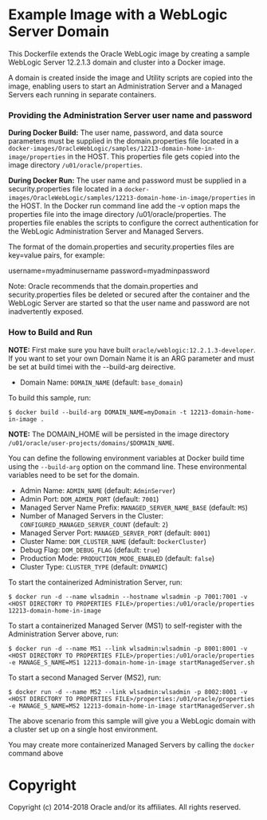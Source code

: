Example Image with a  WebLogic Server Domain
=============================================
This Dockerfile extends the Oracle WebLogic image by creating a sample WebLogic Server  12.2.1.3 domain and cluster into a Docker image.

A domain is created inside the image and Utility scripts are copied into the image, enabling users to start an Administration Server and a Managed Servers each running in separate containers.

### Providing the Administration Server user name and password

**During Docker Build:** The user name, password, and data source parameters must be supplied in the domain.properties file located in a `docker-images/OracleWebLogic/samples/12213-domain-home-in-image/properties` in the HOST. This properties file gets copied into the image directory `/u01/oracle/properties`.

**During Docker Run:** The user name and password must be supplied in a security.properties file located in a `docker-images/OracleWebLogic/samples/12213-domain-home-in-image/properties` in the HOST. In the Docker run command line add the -v option maps the properties file into the image directory /u01/oracle/properties. The properties file enables the scripts to configure the correct authentication for the WebLogic Administration Server and Managed Servers.

The format of the domain.properties and security.properties files are key=value pairs, for example:

username=myadminusername
password=myadminpassword

Note: Oracle recommends that the domain.properties and security.properties files be deleted or secured after the container and the WebLogic Server are started so that the user name and password are not inadvertently exposed.

### How to Build and Run

**NOTE:** First make sure you have built `oracle/weblogic:12.2.1.3-developer`.  If you want to set your own Domain Name it is an ARG parameter and must be set at build timei with the --build-arg deirective. 

* Domain Name:     `DOMAIN_NAME`      (default: `base_domain`)  

To build this sample, run:

	$ docker build --build-arg DOMAIN_NAME=myDomain -t 12213-domain-home-in-image .

**NOTE:** The DOMAIN_HOME will be persisted in the image directory `/u01/oracle/user-projects/domains/$DOMAIN_NAME`.

You can define the following environment variables at Docker build time  using the `--build-arg` option  on the command line. These environmental variables need to be set for the domain. 

* Admin Name:                               `ADMIN_NAME`                      (default: `AdminServer`)  
* Admin Port:                               `DOM_ADMIN_PORT`                  (default: `7001`)          
* Managed Server Name Prefix:               `MANAGED_SERVER_NAME_BASE`        (default: `MS`)    
* Number of Managed Servers in the Cluster: `CONFIGURED_MANAGED_SERVER_COUNT` (default: `2`)
* Managed Server Port:                      `MANAGED_SERVER_PORT`             (default: `8001`)          
* Cluster Name:                             `DOM_CLUSTER_NAME`                (default: `DockerCluster`)
* Debug Flag:                               `DOM_DEBUG_FLAG`                  (default: `true`)         
* Production Mode:                          `PRODUCTION_MODE_ENABLED`         (default: `false`)            
* Cluster Type:                             `CLUSTER_TYPE`                    (default: `DYNAMIC`)


To start the containerized Administration Server, run:

	$ docker run -d --name wlsadmin --hostname wlsadmin -p 7001:7001 -v <HOST DIRECTORY TO PROPERTIES FILE>/properties:/u01/oracle/properties 12213-domain-home-in-image

To start a containerized Managed Server (MS1) to self-register with the Administration Server above, run:

	$ docker run -d --name MS1 --link wlsadmin:wlsadmin -p 8001:8001 -v <HOST DIRECTORY TO PROPERTIES FILE>/properties:/u01/oracle/properties -e MANAGE_S_NAME=MS1 12213-domain-home-in-image startManagedServer.sh


To start a second Managed Server (MS2), run:

	$ docker run -d --name MS2 --link wlsadmin:wlsadmin -p 8002:8001 -v <HOST DIRECTORY TO PROPERTIES FILE>/properties:/u01/oracle/properties -e MANAGE_S_NAME=MS2 12213-domain-home-in-image startManagedServer.sh

The above scenario from this sample will give you a WebLogic domain with a cluster set up on a single host environment.

You may create more containerized Managed Servers by calling the `docker` command above

# Copyright
Copyright (c) 2014-2018 Oracle and/or its affiliates. All rights reserved.
